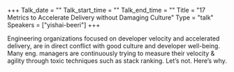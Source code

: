 +++
Talk_date = ""
Talk_start_time = ""
Talk_end_time = ""
Title = "17 Metrics to Accelerate Delivery without Damaging Culture"
Type = "talk"
Speakers = ["yishai-beeri"]
+++

Engineering organizations focused on developer velocity and accelerated delivery, are in direct conflict with good culture and developer well-being. Many eng. managers are continuously trying to measure their velocity & agility through toxic techniques such as stack ranking. Let’s not. Here’s why.